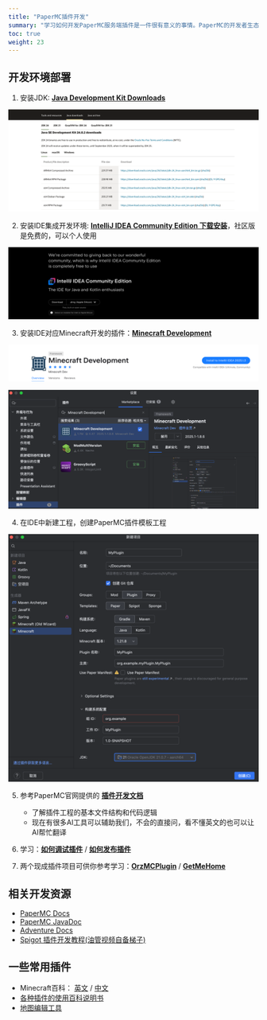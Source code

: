 ```yaml
---
title: "PaperMC插件开发"
summary: "学习如何开发PaperMC服务端插件是一件很有意义的事情。PaperMC的开发者生态很完善，提供了一个比较好用的插件市场，我们自己开发的插件也可以比较容易的发布到插件市场上，供其它玩家使用。本文教你如何开始开发PaperMC的服务端插件。"
toc: true
weight: 23
---
```


## 开发环境部署

1. 安装JDK: **[Java Development Kit Downloads](https://www.oracle.com/java/technologies/javase-downloads.html)**

![](/images/dev/plugin/ide/jdk_download.png)

2. 安装IDE集成开发环境: **[IntelliJ IDEA Community Edition 下载安装](https://www.jetbrains.com/idea/download)**，社区版是免费的，可以个人使用

![](/images/dev/plugin/ide/IntelliJ_IDEA_CE.png)

3. 安装IDE对应Minecraft开发的插件：**[Minecraft Development](https://plugins.jetbrains.com/plugin/8327-minecraft-development)**

![](/images/dev/plugin/ide/minecraft_development.png)

![](/images/dev/plugin/ide/papermc_plugin_dev_IDEA_plugin_install.png)

4. 在IDE中新建工程，创建PaperMC插件模板工程

![](/images/dev/plugin/ide/create_plugin.png)

5. 参考PaperMC官网提供的 **[插件开发文档](https://docs.papermc.io/paper/dev/project-setup/)**
    - 了解插件工程的基本文件结构和代码逻辑
    - 现在有很多AI工具可以辅助我们，不会的直接问，看不懂英文的也可以让AI帮忙翻译

6. 学习：**[如何调试插件](https://docs.papermc.io/paper/dev/debugging/)** / **[如何发布插件](https://docs.papermc.io/misc/hangar-publishing/)**
7. 两个现成插件项目可供你参考学习：**[OrzMCPlugin](https://github.com/OrzGeeker/OrzMCPlugin.git)** / **[GetMeHome](https://github.com/wangzhizhou/GetMeHome.git)**

## 相关开发资源

- [PaperMC Docs](https://docs.papermc.io/)
- [PaperMC JavaDoc](https://papermc.io/javadocs)
- [Adventure Docs](https://docs.advntr.dev/)
- [Spigot 插件开发教程(油管视频自备梯子)](https://youtube.com/playlist?list=PLfu_Bpi_zcDNEKmR82hnbv9UxQ16nUBF7)

## 一些常用插件
- Minecraft百科： [英文](https://minecraft.fandom.com/wiki/Minecraft_Wiki) / [中文](https://minecraft.fandom.com/zh/wiki/Minecraft_Wiki)
- [各种插件的使用百科说明书](https://mineplugin.org/)
- [地图编辑工具](https://github.com/Querz/mcaselector)